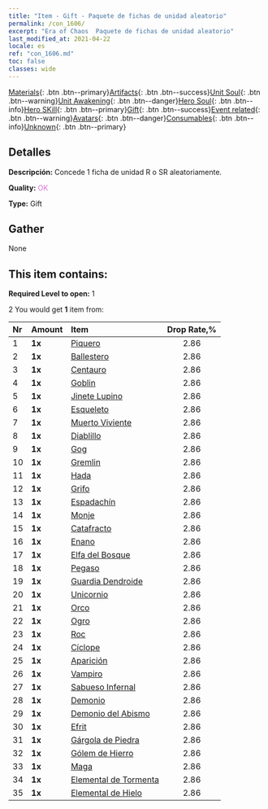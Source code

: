 ```yaml
---
title: "Item - Gift - Paquete de fichas de unidad aleatorio"
permalink: /con_1606/
excerpt: "Era of Chaos  Paquete de fichas de unidad aleatorio"
last_modified_at: 2021-04-22
locale: es
ref: "con_1606.md"
toc: false
classes: wide
---
```

 [Materials](/ItemsES/){: .btn .btn--primary}[Artifacts](/ItemsES/Artifacts/){: .btn .btn--success}[Unit Soul](/ItemsES/UnitSoul/){: .btn .btn--warning}[Unit Awakening](/ItemsES/UnitAwakening/){: .btn .btn--danger}[Hero Soul](/ItemsES/HeroSoul/){: .btn .btn--info}[Hero SKill](/ItemsES/HeroSkill/){: .btn .btn--primary}[Gift](/ItemsES/Gift/){: .btn .btn--success}[Event related](/ItemsES/Events/){: .btn .btn--warning}[Avatars](/ItemsES/Avatars/){: .btn .btn--danger}[Consumables](/ItemsES/Consumables/){: .btn .btn--info}[Unknown](/ItemsES/Unknown/){: .btn .btn--primary}

## Detalles
 **Descripción:** Concede 1 ficha de unidad R o SR aleatoriamente.

 **Quality:** <span style="color: #DA70D6">OK</span>

 **Type:** Gift

## Gather

  None

## This item contains:

 **Required Level to open:** 1

 2 You would get **1** item  from:

  | Nr | Amount |     Item    | Drop Rate,% |
  |:---|:-------|:------------|:---------:|
  | 1 |  **1x** | [Piquero](/es/Items/unt_190/) | 2.86 | 
  | 2 |  **1x** | [Ballestero](/es/Items/unt_191/) | 2.86 | 
  | 3 |  **1x** | [Centauro](/es/Items/unt_199/) | 2.86 | 
  | 4 |  **1x** | [Goblin](/es/Items/unt_217/) | 2.86 | 
  | 5 |  **1x** | [Jinete Lupino](/es/Items/unt_218/) | 2.86 | 
  | 6 |  **1x** | [Esqueleto](/es/Items/unt_208/) | 2.86 | 
  | 7 |  **1x** | [Muerto Viviente](/es/Items/unt_209/) | 2.86 | 
  | 8 |  **1x** | [Diablillo](/es/Items/unt_226/) | 2.86 | 
  | 9 |  **1x** | [Gog](/es/Items/unt_227/) | 2.86 | 
  | 10 |  **1x** | [Gremlin](/es/Items/unt_235/) | 2.86 | 
  | 11 |  **1x** | [Hada](/es/Items/unt_262/) | 2.86 | 
  | 12 |  **1x** | [Grifo](/es/Items/unt_192/) | 2.86 | 
  | 13 |  **1x** | [Espadachín](/es/Items/unt_193/) | 2.86 | 
  | 14 |  **1x** | [Monje](/es/Items/unt_194/) | 2.86 | 
  | 15 |  **1x** | [Catafracto](/es/Items/unt_195/) | 2.86 | 
  | 16 |  **1x** | [Enano](/es/Items/unt_200/) | 2.86 | 
  | 17 |  **1x** | [Elfa del Bosque](/es/Items/unt_201/) | 2.86 | 
  | 18 |  **1x** | [Pegaso](/es/Items/unt_202/) | 2.86 | 
  | 19 |  **1x** | [Guardia Dendroide](/es/Items/unt_203/) | 2.86 | 
  | 20 |  **1x** | [Unicornio](/es/Items/unt_204/) | 2.86 | 
  | 21 |  **1x** | [Orco](/es/Items/unt_219/) | 2.86 | 
  | 22 |  **1x** | [Ogro](/es/Items/unt_220/) | 2.86 | 
  | 23 |  **1x** | [Roc](/es/Items/unt_221/) | 2.86 | 
  | 24 |  **1x** | [Cíclope](/es/Items/unt_222/) | 2.86 | 
  | 25 |  **1x** | [Aparición](/es/Items/unt_210/) | 2.86 | 
  | 26 |  **1x** | [Vampiro](/es/Items/unt_211/) | 2.86 | 
  | 27 |  **1x** | [Sabueso Infernal](/es/Items/unt_228/) | 2.86 | 
  | 28 |  **1x** | [Demonio](/es/Items/unt_229/) | 2.86 | 
  | 29 |  **1x** | [Demonio del Abismo](/es/Items/unt_230/) | 2.86 | 
  | 30 |  **1x** | [Efrit](/es/Items/unt_231/) | 2.86 | 
  | 31 |  **1x** | [Gárgola de Piedra](/es/Items/unt_236/) | 2.86 | 
  | 32 |  **1x** | [Gólem de Hierro](/es/Items/unt_237/) | 2.86 | 
  | 33 |  **1x** | [Maga](/es/Items/unt_238/) | 2.86 | 
  | 34 |  **1x** | [Elemental de Tormenta](/es/Items/unt_263/) | 2.86 | 
  | 35 |  **1x** | [Elemental de Hielo](/es/Items/unt_264/) | 2.86 | 
